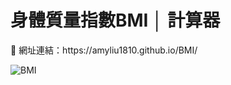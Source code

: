 # 身體質量指數BMI │ 計算器
<p>📍 網址連結：https://amyliu1810.github.io/BMI/</p>


![BMI](https://github.com/amyliu1810/BMI/assets/143366312/26ccea25-1317-47a4-9568-bb4b61907fdc)
